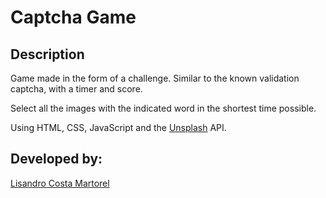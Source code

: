 # Captcha Game


## Description

Game made in the form of a challenge. Similar to the known validation captcha, with a timer and score.

Select all the images with the indicated word in the shortest time possible.
 
Using HTML, CSS, JavaScript and the [Unsplash](https://unsplash.com/) API.

## Developed by:

[Lisandro Costa Martorel](https://lisandrocostamartorel.com.ar/)

